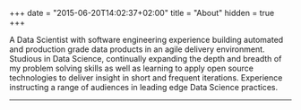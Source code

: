 +++
date = "2015-06-20T14:02:37+02:00"
title = "About"
hidden = true
+++

A Data Scientist with software engineering experience building automated and production grade data products in an agile delivery environment. Studious in Data Science, continually expanding the depth and breadth of my problem solving skills as well as learning to apply open source technologies to deliver insight in short and frequent iterations. Experience instructing a range of audiences in leading edge Data Science practices.

***

